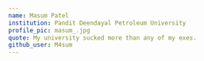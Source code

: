 ```yaml
---
name: Masum Patel
institution: Pandit Deendayal Petroleum University
profile_pic: masum_.jpg
quote: My university sucked more than any of my exes.
github_user: M4sum
---
```

